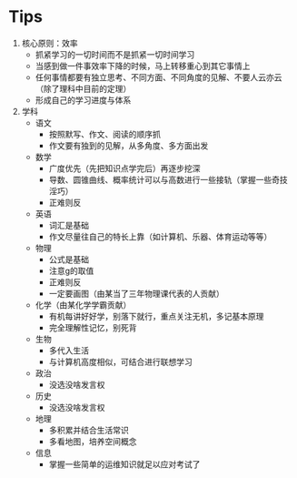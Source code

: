 # Tips

1. 核心原则：效率
   - 抓紧学习的一切时间而不是抓紧一切时间学习
   - 当感到做一件事效率下降的时候，马上转移重心到其它事情上
   - 任何事情都要有独立思考、不同方面、不同角度的见解、不要人云亦云（除了理科中目前的定理）
   - 形成自己的学习进度与体系
2. 学科
   - 语文
       - 按照默写、作文、阅读的顺序抓
       - 作文要有独到的见解，从多角度、多方面出发
   - 数学
       - 广度优先（先把知识点学完后）再逐步挖深
       - 导数、圆锥曲线、概率统计可以与高数进行一些接轨（掌握一些奇技淫巧）
       - 正难则反
   - 英语
       - 词汇是基础
       - 作文尽量往自己的特长上靠（如计算机、乐器、体育运动等等）
   - 物理
       - 公式是基础
       - 注意g的取值
       - 正难则反
       - 一定要画图（由某当了三年物理课代表的人贡献）
   - 化学（由某化学学霸贡献）
       - 有机每讲好好学，别落下就行，重点关注无机，多记基本原理
       - 完全理解性记忆，别死背
   - 生物
       - 多代入生活
       - 与计算机高度相似，可结合进行联想学习
   - 政治
       - 没选没啥发言权
   - 历史
       - 没选没啥发言权
   - 地理
       - 多积累并结合生活常识
       - 多看地图，培养空间概念
   - 信息
       - 掌握一些简单的运维知识就足以应对考试了
